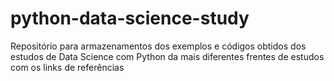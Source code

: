 # python-data-science-study
Repositório para armazenamentos dos exemplos e códigos obtidos dos estudos de Data Science com Python da mais diferentes frentes de estudos com os links de referências
